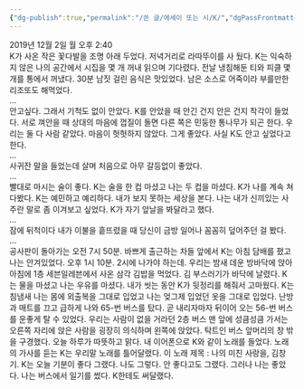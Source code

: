 ```yaml
---
{"dg-publish":true,"permalink":"/쓴 글/에세이 또는 시/K/","dgPassFrontmatter":true,"noteIcon":""}
---
```


2019년 12월 2일 월 오후 2:40
<br/>
K가 사온 작은 꽃다발을 조명 아래 두었다. 저녁거리로 라따뚜이를 사 뒀다. K는 익숙하지 않은 나의 공간에서 시집을 몇 개 꺼내 읽으며 기다렸다. 전날 냉침해둔 티와 피클 몇 개를 통에서 꺼냈다. 30분 남짓 걸린 음식은 맛있었다. 남은 소스로 어죽이라 부를만한 리조또도 해먹었다.<br/>
…<br/>
안고싶다. 그래서 기척도 없이 안았다. K를 안았을 때 안긴 건지 안은 건지 착각이 들었다. 서로 껴안을 때 상대의 마음에 껍질이 돌면 다른 쪽은 민둥한 통나무가 되곤 한다. 우리는 둘 다 사람 같았다. 마음이 헛헛하지 않았다. 그게 좋았다. 사실 K도 안고 싶었다고 한다.<br/>
…<br/>
사귀잔 말을 들었는데 살며 처음으로 아무 갈등없이 좋았다.<br/>
…<br/>
빨대로 마시는 술이 좋다. K는 술을 한 컵 마셨고 나는 두 컵을 마셨다. K가 나를 계속 쳐다봤다. K는 예민하고 예리하다. 내가 보지 못하는 세상을 본다. 나는 내가 신끼있는 사주란 말로 좀 이겨보고 싶었다. K가 자기 앞날을 봐달라고 했다.<br/>
…<br/>
잠에 뒤척이다 내가 이불을 흩뜨렸을 때 당신이 금방 일어나 꼼꼼히 덮어주던 걸 봤다.<br/>
…<br/>
공사판이 돌아가는 오전 7시 50분. 바쁘게 출근하는 차들 앞에서 K는 아침 담배를 폈고 나는 안겨있었다. 오후 1시 10분. 2시에 나가야 하는데. 우리는 밤새 데운 방바닥에 앉아 아침에 1층 세븐일레븐에서 사온 삼각 김밥을 먹었다. 김 부스러기가 바닥에 날렸다. K는 물을 마셨고 나는 우유를 마셨다. 내가 씻는 동안 K가 뒷정리를 해줘서 고마웠다. K는 침냄새 나는 몸에 외출복을 그대로 입었고 나는 엊그제 입었던 옷을 그대로 입었다. 난방과 매트를 끄고 급하게 나와 65-번 버스를 탔다. 곧 내리자마자 뒤이어 오는 56-번 버스를 운좋게 탈 수 있었다. 우리는 사람이 없을 거라던 2층 버스 맨 앞에 성큼성큼 가서는 오른쪽 자리에 앉은 사람을 굉장히 의식하며 왼쪽에 앉았다. 탁트인 버스 앞머리의 창 밖을 구경했다. 오늘 하루가 따뜻하고 맑다. 내 이어폰으로 K와 같이 노래를 들었다. 노래의 가사를 듣는 K는 우리말 노래를 틀어달랬다. 이 노래 제목 : 나의 미친 사랑을, 김창기. K는 오늘 기분이 좋다 그랬다. 나도 그렇다. 안 좋다고도 그랬다. 그러나 나는 좋았다. 나는 버스에서 일기를 썼다. K한테도 써달랬다.<br/>
